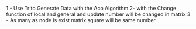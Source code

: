 1 - Use Tr to Generate Data with the Aco Algorithm
2- with the Change function of local and general and update number will be changed in matrix
3 - As many as node is exist matrix square will be same number
